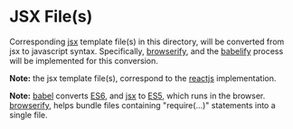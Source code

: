 # JSX File(s)

Corresponding [jsx](https://facebook.github.io/react/docs/jsx-in-depth.html)
 template file(s) in this directory, will be converted from jsx to javascript
 syntax.  Specifically, [browserify](http://browserify.org/), and the
 [babelify](https://babeljs.io/) process will be implemented for this
 conversion.

**Note:** the jsx template file(s), correspond to the
 [reactjs](https://facebook.github.io/react/) implementation.

**Note:** [babel](https://babeljs.io/) converts [ES6](http://www.ecma-international.org/publications/files/ECMA-ST/Ecma-262.pdf),
 and [jsx](https://facebook.github.io/react/docs/jsx-in-depth.html) to
 [ES5](http://www.ecma-international.org/publications/files/ECMA-ST/Ecma-262.pdf),
 which runs in the browser. [browserify](http://browserify.org/), helps bundle
 files containing "require(...)" statements into a single file.